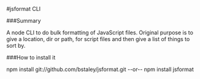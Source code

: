 #jsformat CLI

###Summary

A node CLI to do bulk formatting of JavaScript files. Original purpose is to give a location, dir or path, for script files and then give a list of things to sort by.

###How to install it

npm install git://github.com/bstaley/jsformat.git 
--or--
npm install jsformat
